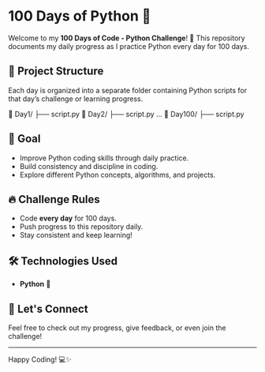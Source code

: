 # 100 Days of Python 🚀

Welcome to my **100 Days of Code - Python Challenge**! 🎯 This repository documents my daily progress as I practice Python every day for 100 days.

## 📂 Project Structure  
Each day is organized into a separate folder containing Python scripts for that day’s challenge or learning progress.  

📁 Day1/
├── script.py
📁 Day2/
├── script.py
...
📁 Day100/
├── script.py

## 🎯 Goal  
- Improve Python coding skills through daily practice.  
- Build consistency and discipline in coding.  
- Explore different Python concepts, algorithms, and projects.  

## 🔥 Challenge Rules  
- Code **every day** for 100 days.  
- Push progress to this repository daily.  
- Stay consistent and keep learning!  

## 🛠 Technologies Used  
- **Python** 🐍  

## 🚀 Let's Connect  
Feel free to check out my progress, give feedback, or even join the challenge!  

---

Happy Coding! 💻✨  
